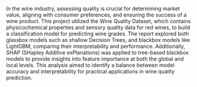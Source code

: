 In the wine industry, assessing quality is crucial for determining market value, aligning with consumer 
preferences, and ensuring the success of a wine product. This project utilized the Wine Quality Dataset, 
which contains physicochemical properties and sensory quality data for red wines, to build a classification 
model for predicting wine grades. The report explored both glassbox models such as shallow Decision Trees, 
and blackbox models like LightGBM, comparing their interpretability and performance. Additionally, SHAP 
(SHapley Additive exPlanations) was applied to tree-based blackbox models to provide insights into feature 
importance at both the global and local levels. This analysis aimed to identify a balance between model 
accuracy and interpretability for practical applications in wine quality prediction.
